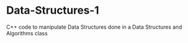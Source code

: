 # Data-Structures-1
C++ code to manipulate Data Structures done in a Data Structures and Algorithms class
